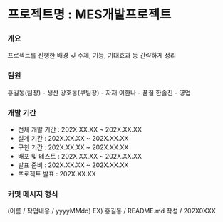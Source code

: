 # 프로젝트명 : MES개발프로젝트
### 개요
프로젝트를 진행한 배경 및 주제, 기능, 기대효과 등 간략하게 정리

### 팀원
홍길동(팀장) - 생산
강호동(부팀장) - 자재
이한나 - 품질
한솔진 - 영업
### 개발 기간
- 전체 개발 기간 : 202X.XX.XX ~ 202X.XX.XX
- 설계 기간 : 202X.XX.XX ~ 202X.XX.XX
- 구현 기간 : 202X.XX.XX ~ 202X.XX.XX
- 배포 및 테스트 : 202X.XX.XX ~ 202X.XX.XX
- 발표 준비 : 202X.XX.XX ~ 202X.XX.XX
- 프로젝트 발표 : 202X.XX.XX
### 커밋 메시지 형식
(이름 / 작업내용 / yyyyMMdd)
EX) 홍길동 / README.md 작성 / 202X0XXX
